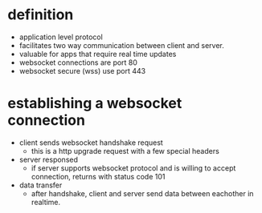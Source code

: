 # definition

- application level protocol
- facilitates two way communication between client and server.
- valuable for apps that require real time updates
- websocket connections are port 80
- websocket secure (wss) use port 443

# establishing a websocket connection

- client sends websocket handshake request
  - this is a http upgrade request with a few special headers
- server responsed
  - if server supports websocket protocol and is willing to accept connection, returns with status code 101
- data transfer
  - after handshake, client and server send data between eachother in realtime.
